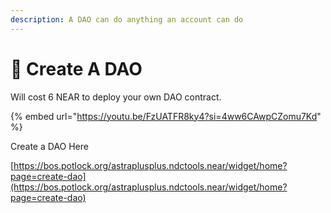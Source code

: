 ```yaml
---
description: A DAO can do anything an account can do
---
```


# 🌱 Create A DAO

Will cost 6 NEAR to deploy your own DAO contract.

{% embed url="https://youtu.be/FzUATFR8ky4?si=4ww6CAwpCZomu7Kd" %}

Create a DAO Here

[https://bos.potlock.org/astraplusplus.ndctools.near/widget/home?page=create-dao](https://bos.potlock.org/astraplusplus.ndctools.near/widget/home?page=create-dao)
